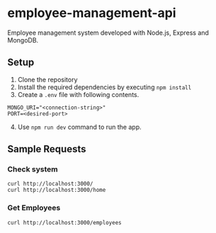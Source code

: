 # employee-management-api

Employee management system developed with Node.js, Express and MongoDB.

## Setup
1. Clone the repository
2. Install the required dependencies by executing `npm install`
3. Create a `.env` file with following contents.
```
MONGO_URI="<connection-string>"
PORT=<desired-port>
```
4. Use `npm run dev` command to run the app.

## Sample Requests

### Check system
```
curl http://localhost:3000/
curl http://localhost:3000/home
```

### Get Employees
```
curl http://localhost:3000/employees
```